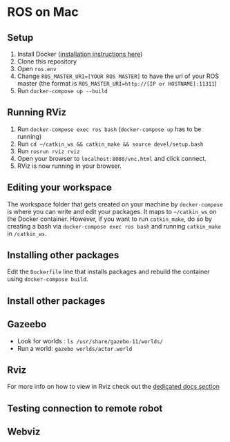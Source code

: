 # ROS on Mac

## Setup
1. Install Docker ([installation instructions here](https://docs.docker.com/docker-for-mac/install/))
2. Clone this repository
3. Open `ros.env` 
4. Change `ROS_MASTER_URI=[YOUR ROS MASTER]` to have the url of your ROS master (the format is `ROS_MASTER_URI=http://[IP or HOSTNAME]:11311`)
5. Run `docker-compose up --build`

## Running RViz
1. Run `docker-compose exec ros bash` (`docker-compose up` has to be running)
2. Run `cd ~/catkin_ws && catkin_make && source devel/setup.bash`
3. Run `rosrun rviz rviz`
4. Open your browser to `localhost:8080/vnc.html` and click connect.
5. RViz is now running in your browser.

## Editing your workspace
The workspace folder that gets created on your machine by `docker-compose` is where you can write and edit your packages. It maps to `~/catkin_ws` on the Docker container. However, if you want to run `catkin_make`, do so by creating a bash via `docker-compose exec ros bash` and running `catkin_make` in `/catkin_ws`.

## Installing other packages
Edit the `Dockerfile` line that installs packages and rebuild the container using `docker-compose build`.


## Install other packages


## Gazeebo

- Look for worlds : `ls /usr/share/gazebo-11/worlds/`
- Run a world: `gazebo worlds/actor.world`

## Rviz

For more info on how to view in Rviz check out the [dedicated docs section](./docs/viewing_scan_data_in_rviz.md)

## Testing connection to remote robot


## Webviz